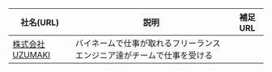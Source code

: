 | 社名(URL) | 説明 | 補足URL |
|-|-|-|
| [株式会社UZUMAKI](https://uzumaki-inc.jp/) | バイネームで仕事が取れるフリーランスエンジニア達がチームで仕事を受ける |       |

